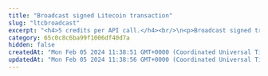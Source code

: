 ```yaml
---
title: "Broadcast signed Litecoin transaction"
slug: "ltcbroadcast"
excerpt: "<h4>5 credits per API call.</h4><br/>\n<p>Broadcast signed transaction to Litecoin blockchain. This method is used internally from Tatum KMS or Tatum client libraries.\nIt is possible to create custom signing mechanism and use this method only for broadcasting data to the blockchain.</p>\n<br />Examples of using this endpoint with the Tatum JS SDK can be found in <a href=\"https://github.com/tatumio/tatum-js/tree/v2/examples/ltc-example/src/app/ltc.blockchain.example.ts\" target=\"_blank\">Tatum LTC SDK</a>."
category: 65c0c8c6ba99f1006df40d7a
hidden: false
createdAt: "Mon Feb 05 2024 11:38:51 GMT+0000 (Coordinated Universal Time)"
updatedAt: "Mon Feb 05 2024 11:38:56 GMT+0000 (Coordinated Universal Time)"
---
```


